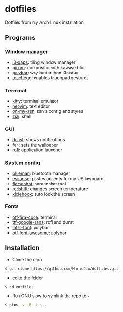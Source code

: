 # dotfiles

Dotfiles from my Arch Linux installation

## Programs

### Window manager

- [i3-gaps](https://github.com/Airblader/i3): tiling window manager
- [picom](https://github.com/yshui/picom): compositor with kawase blur
- [polybar](https://github.com/polybar/polybar): way better than i3status
- [touchegg](https://github.com/JoseExposito/touchegg): enables touchpad gestures

### Terminal

- [kitty](https://github.com/kovidgoyal/kitty): terminal emulator
- [neovim](https://github.com/neovim/neovim): text editor
- [oh-my-zsh](https://github.com/ohmyzsh/ohmyzsh): zsh's config and styles
- [zsh](https://www.archlinux.org/packages/extra/x86_64/zsh/): shell

### GUI

- [dunst](https://github.com/dunst-project/dunst): shows notifications
- [feh](https://github.com/derf/feh): sets the wallpaper
- [rofi](https://github.com/davatorium/rofi): application launcher

### System config

- [blueman](https://www.archlinux.org/packages/community/x86_64/blueman/): bluetooth manager
- [espanso](https://github.com/federico-terzi/espanso): pastes accents for my US keyboard
- [flameshot](https://github.com/lupoDharkael/flameshot): screenshot tool
- [redshift](https://github.com/jonls/redshift): changes screen temperature
- [xidlehook](https://gitlab.com/jD91mZM2/xidlehook): auto lock the screen

### Fonts

- [otf-fira-code](https://www.archlinux.org/packages/community/any/otf-fira-code/): terminal
- [ttf-google-sans](https://aur.archlinux.org/packages/ttf-google-sans/): rofi and dunst
- [inter-font](https://www.archlinux.org/packages/community/any/inter-font/): polybar
- [otf-font-awesome](https://www.archlinux.org/packages/community/any/otf-font-awesome/): polybar

## Installation

- Clone the repo

```sh
$ git clone https://github.com/MarioJim/dotfiles.git
```

- cd to the folder

```sh
$ cd dotfiles
```

- Run GNU stow to symlink the repo to `~`

```sh
$ stow -v -R -t ~ .
```
